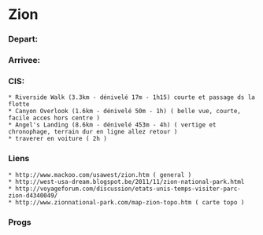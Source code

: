 # Zion

### Depart:
### Arrivee:

### CIS:
    * Riverside Walk (3.3km - dénivelé 17m - 1h15) courte et passage ds la flotte
    * Canyon Overlook (1.6km - dénivelé 50m - 1h) ( belle vue, courte, facile acces hors centre )
    * Angel's Landing (8.6km - dénivelé 453m - 4h) ( vertige et chronophage, terrain dur en ligne allez retour )
    * traverer en voiture ( 2h )

### Liens
    * http://www.mackoo.com/usawest/zion.htm ( general )
    * http://west-usa-dream.blogspot.be/2011/11/zion-national-park.html
    * http://voyageforum.com/discussion/etats-unis-temps-visiter-parc-zion-d4340049/
    * http://www.zionnational-park.com/map-zion-topo.htm ( carte topo )
### Progs

<!-- set fileencoding=mardown -->
